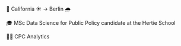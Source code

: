 📍 California ☀️ -> Berlin 🌧️

🎓 MSc Data Science for Public Policy candidate at the Hertie School

👨‍💻 CPC Analytics
